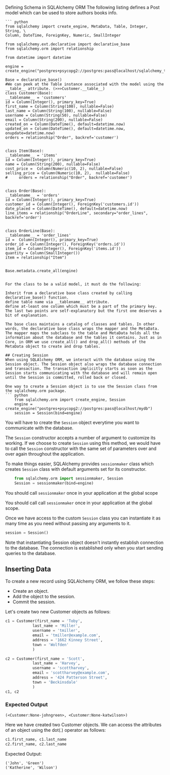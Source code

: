 Defining Schema in SQLAlchemy ORM
The following listing defines a Post model which can be used to store authors books info.   

    ``` python
    from sqlalchemy import create_engine, MetaData, Table, Integer, String, \
    Column, DateTime, ForeignKey, Numeric, SmallInteger

    from sqlalchemy.ext.declarative import declarative_base
    from sqlalchemy.orm import relationship

    from datetime import datetime

    engine = create_engine("postgres+psycopg2://postgres:pass@localhost/sqlalchemy_tuts")

    Base = declarative_base()
    #We can peek at the Table instance associated with the model using the __table__ attribute. (>>>Customer.__table__)
    class Customer(Base):
    __tablename__ = 'customers'
    id = Column(Integer(), primary_key=True)
    first_name = Column(String(100), nullable=False)
    last_name = Column(String(100), nullable=False)
    username = Column(String(50), nullable=False)
    email = Column(String(200), nullable=False)
    created_on = Column(DateTime(), default=datetime.now)
    updated_on = Column(DateTime(), default=datetime.now, onupdate=datetime.now)
    orders = relationship("Order", backref='customer')


    class Item(Base):
    __tablename__ = 'items'
    id = Column(Integer(), primary_key=True)
    name = Column(String(200), nullable=False)
    cost_price =  Column(Numeric(10, 2), nullable=False)
    selling_price = Column(Numeric(10, 2),  nullable=False)
    #     orders = relationship("Order", backref='customer')


    class Order(Base):
    __tablename__ = 'orders'
    id = Column(Integer(), primary_key=True)
    customer_id = Column(Integer(), ForeignKey('customers.id'))
    date_placed = Column(DateTime(), default=datetime.now)
    line_items = relationship("OrderLine", secondary="order_lines", backref='order')


    class OrderLine(Base):
    __tablename__ = 'order_lines'
    id =  Column(Integer(), primary_key=True)
    order_id = Column(Integer(), ForeignKey('orders.id'))
    item_id = Column(Integer(), ForeignKey('items.id'))
    quantity = Column(SmallInteger())
    item = relationship("Item")


    Base.metadata.create_all(engine)
```

For the class to be a valid model, it must do the following:  

Inherit from a declarative base class created by calling declarative_base() function.   
define table name via __tablename__ attribute.    
define at-least one column which must be a part of the primary key.    
The last two points are self-explanatory but the first one deserves a bit of explanation.   

The base class maintains a catalog of classes and tables. In other words, the declarative base class wraps the mapper and the MetaData. The mapper maps the subclass to the table and MetaData holds all the information about the database and the tables it contains. Just as in Core, in ORM we use create_all() and drop_all() methods of the MetaData object to create and drop tables.     

## Creating Session
When using SQLAlchemy ORM, we interact with the database using the Session object. The Session object also wraps the database connection and transaction. The transaction implicitly starts as soon as the Session starts communicating with the database and will remain open until the Session is committed, rolled back or closed.    

One way to create a Session object is to use the Session class from the sqlalchemy.orm package.    
``` python
    from sqlalchemy.orm import create_engine, Session
    engine = create_engine("postgres+psycopg2://postgres:pass@localhost/mydb")
    session = Session(bind=engine)
```

You will have to create the `Session` object everytime you want to communicate with the database.  

The `Session` constructor accepts a number of argument to customize its working. If we choose to create `Session` using this method, we would have to call the `Session` constructor with the same set of parameters over and over again throughout the application.   

To make things easier, SQLAlchemy provides `sessionmaker` class which creates `Session` class with default arguments set for its constructor.   

``` python
    from sqlalchemy.orm import sessionmaker, Session
    Session = sessionmaker(bind=engine)
```

You should call `sessionmaker` once in your application at the global scope   

You should call call `sessionmaker` once in your application at the global scope.   

Once we have access to the custom `Session` class you can instantiate it as many time as you need without passing any arguments to it.   

``` python
session = Session()
```
Note that instantiating Session object doesn't instantly establish connection to the database. The connection is established only when you start sending queries to the database.   

## Inserting Data
To create a new record using SQLAlchemy ORM, we follow these steps:   

* Create an object.
* Add the object to the session.
* Commit the session.

Let's create two new Customer objects as follows:

``` python
c1 = Customer(first_name = 'Toby', 
            last_name = 'Miller', 
            username = 'tmiller', 
            email = 'tmiller@example.com', 
            address = '1662 Kinney Street',
            town = 'Wolfden'
            )

c2 = Customer(first_name = 'Scott', 
            last_name = 'Harvey', 
            username = 'scottharvey', 
            email = 'scottharvey@example.com', 
            address = '424 Patterson Street',
            town = 'Beckinsdale'
            )
c1, c2
```
### Expected Output

``` 
(<Customer:None-johngreen>, <Customer:None-katwilson>)
```
Here we have created two Customer objects. We can access the attributes of an object using the dot(.) operator as follows:

``` python
c1.first_name, c1.last_name
c2.first_name, c2.last_name
```

Expected Output:  
```
('John', 'Green')
('Katherine', 'Wilson')
```



